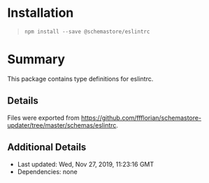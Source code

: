 # Installation
> `npm install --save @schemastore/eslintrc`

# Summary
This package contains type definitions for eslintrc.

## Details
Files were exported from https://github.com/ffflorian/schemastore-updater/tree/master/schemas/eslintrc.

## Additional Details
* Last updated: Wed, Nov 27, 2019, 11:23:16 GMT
* Dependencies: none
